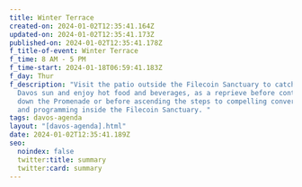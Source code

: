 ```yaml
---
title: Winter Terrace
created-on: 2024-01-02T12:35:41.164Z
updated-on: 2024-01-02T12:35:41.173Z
published-on: 2024-01-02T12:35:41.178Z
f_title-of-event: Winter Terrace
f_time: 8 AM - 5 PM
f_time-start: 2024-01-18T06:59:41.183Z
f_day: Thur
f_description: "Visit the patio outside the Filecoin Sanctuary to catch some
  Davos sun and enjoy hot food and beverages, as a reprieve before continuing
  down the Promenade or before ascending the steps to compelling conversations
  and programming inside the Filecoin Sanctuary. "
tags: davos-agenda
layout: "[davos-agenda].html"
date: 2024-01-02T12:35:41.189Z
seo:
  noindex: false
  twitter:title: summary
  twitter:card: summary
---
```

